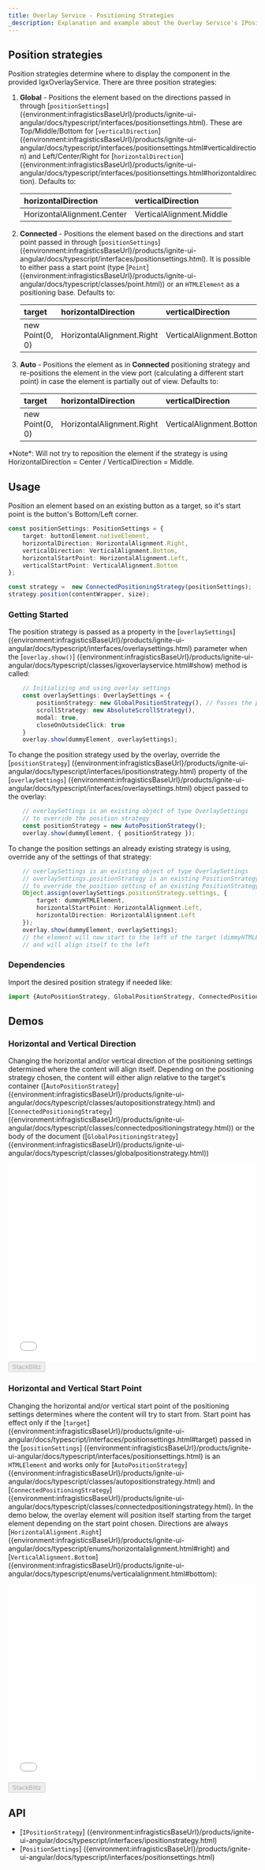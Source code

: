 ```yaml
---
title: Overlay Service - Positioning Strategies
_description: Explanation and example about the Overlay Service's IPositionStrategy interface and the classes that implement it.
---
```


## Position strategies

Position strategies determine where to display the component in the provided IgxOverlayService. There are three position strategies:

1. **Global** - Positions the element based on the directions passed in through [`positionSettings`] ({environment:infragisticsBaseUrl}/products/ignite-ui-angular/docs/typescript/interfaces/positionsettings.html). These are Top/Middle/Bottom for [`verticalDirection`] ({environment:infragisticsBaseUrl}/products/ignite-ui-angular/docs/typescript/interfaces/positionsettings.html#verticaldirection) and Left/Center/Right for [`horizontalDirection`] ({environment:infragisticsBaseUrl}/products/ignite-ui-angular/docs/typescript/interfaces/positionsettings.html#horizontaldirection). Defaults to:

    | horizontalDirection        | verticalDirection        |
    |:---------------------------|:-------------------------|
    | HorizontalAlignment.Center | VerticalAlignment.Middle |
<div class="divider"></div>

2. **Connected** - Positions the element based on the directions and start point passed in through [`positionSettings`] ({environment:infragisticsBaseUrl}/products/ignite-ui-angular/docs/typescript/interfaces/positionsettings.html). It is possible to either pass a start point (type [`Point`] ({environment:infragisticsBaseUrl}/products/ignite-ui-angular/docs/typescript/classes/point.html)) or an `HTMLElement` as a positioning base. Defaults to:

    | target          | horizontalDirection       |  verticalDirection       | horizontalStartPoint     | verticalStartPoint       |
    |:----------------|:--------------------------|:-------------------------|:-------------------------|:-------------------------|
    | new Point(0, 0) | HorizontalAlignment.Right | VerticalAlignment.Bottom | HorizontalAlignment.Left | VerticalAlignment.Bottom |
<div class="divider"></div>

3. **Auto** - Positions the element as in **Connected** positioning strategy and re-positions the element in the view port (calculating a different start point) in case the element is partially out of view. Defaults to:

    | target          | horizontalDirection       |  verticalDirection       | horizontalStartPoint     | verticalStartPoint       |
    |:----------------|:--------------------------|:-------------------------|:-------------------------|:-------------------------|
    | new Point(0, 0) | HorizontalAlignment.Right | VerticalAlignment.Bottom | HorizontalAlignment.Left | VerticalAlignment.Bottom |
<div class="divider"></div>
*Note*: Will not try to reposition the element if the strategy is using  HorizontalDirection = Center / VerticalDirection = Middle.

## Usage
Position an element based on an existing button as a target, so it's start point is the button's Bottom/Left corner.
```typescript
const positionSettings: PositionSettings = {
    target: buttonElement.nativeElement,
    horizontalDirection: HorizontalAlignment.Right,
    verticalDirection: VerticalAlignment.Bottom,
    horizontalStartPoint: HorizontalAlignment.Left,
    verticalStartPoint: VerticalAlignment.Bottom
};

const strategy =  new ConnectedPositioningStrategy(positionSettings);
strategy.position(contentWrapper, size);
```

### Getting Started
The position strategy is passed as a property in the [`overlaySettings`] ({environment:infragisticsBaseUrl}/products/ignite-ui-angular/docs/typescript/interfaces/overlaysettings.html) parameter when the [`overlay.show()`] ({environment:infragisticsBaseUrl}/products/ignite-ui-angular/docs/typescript/classes/igxoverlayservice.html#show) method is called:
```typescript
    // Initializing and using overlay settings
    const overlaySettings: OverlaySettings = {
        positionStrategy: new GlobalPositionStrategy(), // Passes the positioning strategy
        scrollStrategy: new AbsoluteScrollStrategy(),
        modal: true,
        closeOnOutsideClick: true
    }
    overlay.show(dummyElement, overlaySettings); 
``` 
<div class="divider"></div>

To change the position strategy used by the overlay, override the [`positionStrategy`] ({environment:infragisticsBaseUrl}/products/ignite-ui-angular/docs/typescript/interfaces/ipositionstrategy.html) property of the [`overlaySettings`] ({environment:infragisticsBaseUrl}/products/ignite-ui-angular/docs/typescript/interfaces/overlaysettings.html) object passed to the overlay:
```typescript
    // overlaySettings is an existing object of type OverlaySettings
    // to override the position strategy
    const positionStrategy = new AutoPositionStrategy();
    overlay.show(dummyElement, { positionStrategy }); 
```
<div class="divider"></div>

To change the position settings an already existing strategy is using, override any of the settings of that strategy:
```typescript
    // overlaySettings is an existing object of type OverlaySettings
    // overlaySettings.positionStrategy is an existing PositionStrategy with settings of type PositionSettings
    // to override the position setting of an existing PositionStrategy
    Object.assign(overlaySettings.positionStrategy.settings, {
        target: dummyHTMLElement,
        horizontalStartPoint: HorizontalAlignment.Left,
        horizontalDirection: HorizontalAlignment.Left
    });
    overlay.show(dummyElement, overlaySettings);
    // the element will now start to the left of the target (dimmyHTMLElement)
    // and will align itself to the left
```
<div class="divider--half"></div>

### Dependencies

Import the desired position strategy if needed like:

```typescript
import {AutoPositionStrategy, GlobalPositionStrategy, ConnectedPositioningStrategy } from './position/global-position-strategy';
```
## Demos 

### Horizontal and Vertical Direction
Changing the horizontal and/or vertical direction of the positioning settings determined where the content will align itself. Depending on the positioning strategy chosen, the content will either align relative to the target's container ([`AutoPositionStrategy`] ({environment:infragisticsBaseUrl}/products/ignite-ui-angular/docs/typescript/classes/autopositionstrategy.html) and [`ConnectedPositioningStrategy`] ({environment:infragisticsBaseUrl}/products/ignite-ui-angular/docs/typescript/classes/connectedpositioningstrategy.html)) or the body of the document ([`GlobalPositioningStrategy`] ({environment:infragisticsBaseUrl}/products/ignite-ui-angular/docs/typescript/classes/globalpositionstrategy.html))

<div class="sample-container loading" style="height: 400px">
    <iframe id="overlay-position-sample-1-iframe" frameborder="0" seamless width="100%" height="100%" src="{environment:demosBaseUrl}/overlay-position-sample-1" onload="onSampleIframeContentLoaded(this);"></iframe>
</div>
<div>
    <button data-localize="stackblitz" disabled class="stackblitz-btn" data-iframe-id="overlay-position-sample-1-iframe" data-demos-base-url="{environment:demosBaseUrl}">StackBlitz</button>
</div>
<div class="divider"></div>

### Horizontal and Vertical Start Point
Changing the horizontal and/or vertical start point of the positioning settings determines where the content will try to start from. Start point has effect only if the [`target`] ({environment:infragisticsBaseUrl}/products/ignite-ui-angular/docs/typescript/interfaces/positionsettings.html#target) passed in the [`positionSettings`] ({environment:infragisticsBaseUrl}/products/ignite-ui-angular/docs/typescript/interfaces/positionsettings.html) is an `HTMLElement` and works only for [`AutoPositionStrategy`] ({environment:infragisticsBaseUrl}/products/ignite-ui-angular/docs/typescript/classes/autopositionstrategy.html) and [`ConnectedPositioningStrategy`] ({environment:infragisticsBaseUrl}/products/ignite-ui-angular/docs/typescript/classes/connectedpositioningstrategy.html).
In the demo below, the overlay element will position itself starting from the target element depending on the start point chosen. Directions are always [`HorizontalAlignment.Right`] ({environment:infragisticsBaseUrl}/products/ignite-ui-angular/docs/typescript/enums/horizontalalignment.html#right) and [`VerticalAlignment.Bottom`] ({environment:infragisticsBaseUrl}/products/ignite-ui-angular/docs/typescript/enums/verticalalignment.html#bottom):

<div class="sample-container loading" style="height: 400px">
    <iframe id="overlay-position-sample-2-iframe" frameborder="0" seamless width="100%" height="100%" src="{environment:demosBaseUrl}/overlay-position-sample-2" onload="onSampleIframeContentLoaded(this);"></iframe>
</div>
<div>
    <button data-localize="stackblitz" disabled class="stackblitz-btn" data-iframe-id="overlay-position-sample-2-iframe" data-demos-base-url="{environment:demosBaseUrl}">StackBlitz</button>
</div>
<div class="divider"></div>


## API

* [`IPositionStrategy`] ({environment:infragisticsBaseUrl}/products/ignite-ui-angular/docs/typescript/interfaces/ipositionstrategy.html)
* [`PositionSettings`] ({environment:infragisticsBaseUrl}/products/ignite-ui-angular/docs/typescript/interfaces/positionsettings.html)
